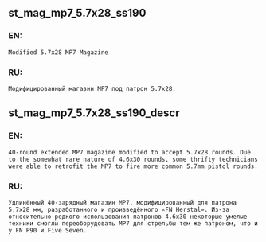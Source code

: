## st_mag_mp7_5.7x28_ss190

### EN:
```
Modified 5.7x28 MP7 Magazine
```

### RU:
```
Модифицированный магазин MP7 под патрон 5.7x28.
```
## st_mag_mp7_5.7x28_ss190_descr

### EN:
```
40-round extended MP7 magazine modified to accept 5.7x28 rounds. Due to the somewhat rare nature of 4.6x30 rounds, some thrifty technicians were able to retrofit the MP7 to fire more common 5.7mm pistol rounds.
```

### RU:
```
Удлинённый 40-зарядный магазин MP7, модифицированный для патрона 5.7x28 мм, разработанного и произведённого «FN Herstal». Из-за относительно редкого использования патронов 4.6x30 некоторые умелые техники смогли переоборудовать MP7 для стрельбы тем же патроном, что и у FN P90 и Five Seven.
```
